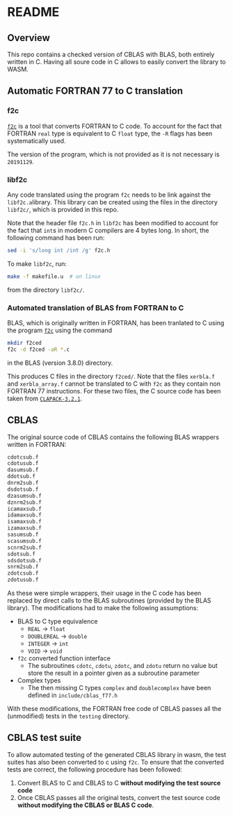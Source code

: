 # README

## Overview

This repo contains a checked version of CBLAS with BLAS, both entirely written
in C. Having all soure code in C allows to easily convert the library to WASM.

## Automatic FORTRAN 77 to C translation

### f2c

[`f2c`](https://www.netlib.org/f2c/) is a tool that converts FORTRAN to C code.
To account for the fact that FORTRAN `real` type is equivalent to C `float`
type, the `-R` flags has been systematically used.

The version of the program, which is not provided as it is not necessary is
`20191129`.

### libf2c

Any code translated using the program `f2c` needs to be link against the
`libf2c.a`library. This library can be created using the files in the directory
`libf2c/`, which is provided in this repo.

Note that the header file `f2c.h` in `libf2c` has been modified to account for
the fact that `int`s in modern C compilers are 4 bytes long. In short, the
following command has been run:

```bash
sed -i 's/long int /int /g' f2c.h
```

To make `libf2c`, run:

```bash
make -f makefile.u  # on linux
```

from the directory `libf2c/`.

### Automated translation of BLAS from FORTRAN to C

BLAS, which is originally written in FORTRAN, has been tranlated to C using the
program [`f2c`](https://www.netlib.org/f2c/) using the command

```bash
mkdir f2ced
f2c -d f2ced -aR *.c
```

in the BLAS (version 3.8.0) directory.

This produces C files in the directory `f2ced/`. Note that the files `xerbla.f`
and `xerbla_array.f` cannot be translated to C with `f2c` as they contain non
FORTRAN 77 instructions. For these two files, the C source code has been taken
from [`CLAPACK-3.2.1`](https://www.netlib.org/clapack/).

## CBLAS

The original source code of CBLAS contains the following  BLAS wrappers written
in FORTRAN:

```bash
cdotcsub.f
cdotusub.f
dasumsub.f
ddotsub.f
dnrm2sub.f
dsdotsub.f
dzasumsub.f
dznrm2sub.f
icamaxsub.f
idamaxsub.f
isamaxsub.f
izamaxsub.f
sasumsub.f
scasumsub.f
scnrm2sub.f
sdotsub.f
sdsdotsub.f
snrm2sub.f
zdotcsub.f
zdotusub.f
```

As these were simple wrappers, their usage in the C code has been replaced
by direct calls to the BLAS subroutines (provided by the BLAS library). The
modifications had to make the following assumptions:

* BLAS to C type equivalence
  * `REAL` -> `float`
  * `DOUBLEREAL` -> `double`
  * `INTEGER` -> `int`
  * `VOID` -> `void`
* `f2c` converted function interface
  * The subroutines `cdotc`, `cdotu`, `zdotc`, and `zdotu` return no value but
    store the result in a pointer given as a subroutine parameter
* Complex types
  * The then missing C types `complex` and `doublecomplex` have been defined
    in `include/cblas_f77.h`

With these modifications, the FORTRAN free code of CBLAS passes all the
(unmodified) tests in the `testing` directory.

## CBLAS test suite

To allow automated testing of the generated CBLAS library in wasm, the test
suites has also been converted to c using `f2c`. To ensure that the converted
tests are correct, the following procedure has been followed:

1. Convert BLAS to C and CBLAS to C **without modifying the test source code**
2. Once CBLAS passes all the original tests, convert the test source code
  **without modifying the CBLAS or BLAS C code**.
